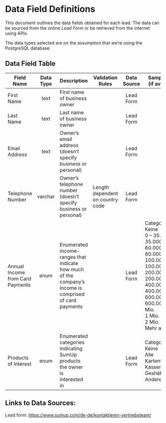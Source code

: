 <!--
SPDX-License-Identifier: MIT
SPDX-FileCopyrightText: 2023 Sophie Heasman
-->

# Data Field Definitions

This document outlines the data fields obtained for each lead. The data can be sourced from the online _Lead Form_ or be retrieved from the internet using APIs.

The data types selected are on the assumption that we’re using the PostgreSQL database.

## Data Field Table

| Field Name | Data Type | Description | Validation Rules | Data Source | Sample Data (if available) |
|------------|:---------:|-------------|------------------|:-----------:|----------------------------|
| First Name | text | First name of business owner | | Lead Form | |
| Last Name | text | Last name of business owner | | Lead Form | |
| Email Address | text | Owner’s email address (doesn’t specify business or personal) | | Lead Form  | |
| Telephone Number | varchar | Owner’s telephone number (doesn’t specify business or personal) | Length dependent on country code | Lead Form | |
| Annual Income from Card Payments | enum | Enumerated income-ranges that indicate how much of the company’s income is comprised of card payments | | Lead Form | Categories:<br />Keine<br />0 – 35.000<br />35.000 - 60.000<br />60.000 - 100.000<br />100.000 - 200.000<br />200.000 - 400.000<br />400.000 - 600.000<br />600.000 - 1 Mio.<br />1 Mio. – 2 Mio.<br />2 Mio. – 5 Mio.<br />Mehr als 5 Mio. |
| Products of Interest | enum | Enumerated categories indicating SumUp products the owner is interested in | | Lead Form  | Categories:<br />Keine<br />Alle<br />Kartenterminals<br />Kassensystem<br />Geshäftskonto<br />Andere |

## Links to Data Sources:

Lead form: https://www.sumup.com/de-de/kontaktieren-vertriebsteam/
